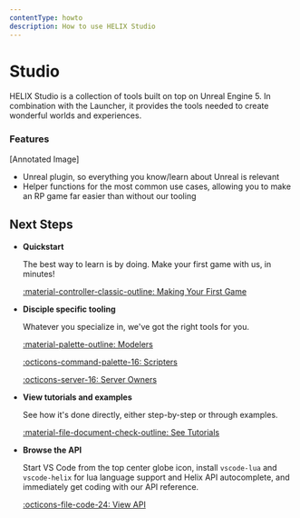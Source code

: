 ```yaml
---
contentType: howto
description: How to use HELIX Studio
---
```


# Studio

HELIX Studio is a collection of tools built on top on Unreal Engine 5. In combination with the Launcher, it provides the tools needed to create wonderful worlds and experiences.

### Features
[Annotated Image]
- Unreal plugin, so everything you know/learn about Unreal is relevant
- Helper functions for the most common use cases, allowing you to make an RP game far easier than without our tooling

## Next Steps
<div class="grid cards" markdown>

-   __Quickstart__

    The best way to learn is by doing. Make your first game with us, in minutes!

    [:material-controller-classic-outline: Making Your First Game](firstGame.md)

-   __Disciple specific tooling__

	Whatever you specialize in, we've got the right tools for you. 

    [:material-palette-outline: Modelers](modelers.md)

    [:octicons-command-palette-16: Scripters](scripters.md)

    [:octicons-server-16: Server Owners](serverOwners.md)

-   __View tutorials and examples__

    See how it's done directly, either step-by-step or through examples.

    [:material-file-document-check-outline: See Tutorials](../tutorials/tutorialHome.md)

-   __Browse the API__

    Start VS Code from the top center globe icon, install `vscode-lua` and `vscode-helix` for lua language support and Helix API autocomplete, and immediately get coding with our API reference.

    [:octicons-file-code-24: View API](../api/apiHome.md)
</div>
